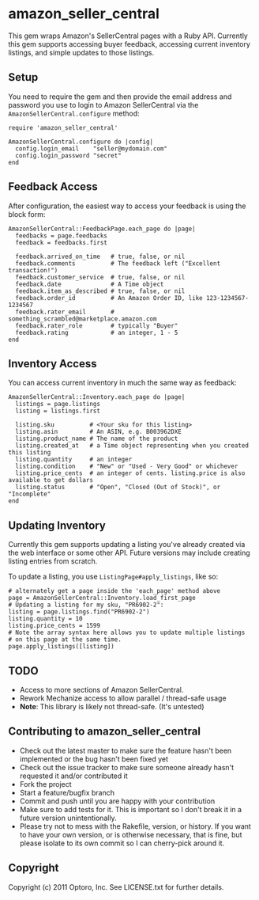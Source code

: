 # amazon\_seller\_central

This gem wraps Amazon's SellerCentral pages with a Ruby API.
Currently this gem supports accessing buyer feedback, accessing
current inventory listings, and simple updates to those listings.

## Setup

You need to require the gem and then provide the email address and
password you use to login to Amazon SellerCentral via the
`AmazonSellerCentral.configure` method:

    require 'amazon_seller_central'

    AmazonSellerCentral.configure do |config|
      config.login_email    "seller@mydomain.com"
      config.login_password "secret"
    end

## Feedback Access

After configuration, the easiest way to access your feedback is using
the block form:

    AmazonSellerCentral::FeedbackPage.each_page do |page|
      feedbacks = page.feedbacks
      feedback = feedbacks.first

      feedback.arrived_on_time   # true, false, or nil
      feedback.comments          # The feedback left ("Excellent transaction!")
      feedback.customer_service  # true, false, or nil
      feedback.date              # A Time object
      feedback.item_as_described # true, false, or nil
      feedback.order_id          # An Amazon Order ID, like 123-1234567-1234567
      feedback.rater_email       # something_scrambled@marketplace.amazon.com
      feedback.rater_role        # typically "Buyer"
      feedback.rating            # an integer, 1 - 5
    end

## Inventory Access

You can access current inventory in much the same way as feedback:

    AmazonSellerCentral::Inventory.each_page do |page|
      listings = page.listings
      listing = listings.first

      listing.sku          # <Your sku for this listing>
      listing.asin         # An ASIN, e.g. B003962DXE
      listing.product_name # The name of the product
      listing.created_at   # a Time object representing when you created this listing
      listing.quantity     # an integer
      listing.condition    # "New" or "Used - Very Good" or whichever
      listing.price_cents  # an integer of cents. listing.price is also available to get dollars
      listing.status       # "Open", "Closed (Out of Stock)", or "Incomplete"
    end

## Updating Inventory

Currently this gem supports updating a listing you've already created
via the web interface or some other API. Future versions may include
creating listing entries from scratch.

To update a listing, you use `ListingPage#apply_listings`, like so:

    # alternately get a page inside the 'each_page' method above
    page = AmazonSellerCentral::Inventory.load_first_page
    # Updating a listing for my sku, "PR6902-2":
    listing = page.listings.find("PR6902-2")
    listing.quantity = 10
    listing.price_cents = 1599
    # Note the array syntax here allows you to update multiple listings
    # on this page at the same time.
    page.apply_listings([listing])

## TODO

* Access to more sections of Amazon SellerCentral.
* Rework Mechanize access to allow parallel / thread-safe usage
* **Note**: This library is likely not thread-safe. (It's untested)

## Contributing to amazon\_seller\_central

* Check out the latest master to make sure the feature hasn't been implemented or the bug hasn't been fixed yet
* Check out the issue tracker to make sure someone already hasn't requested it and/or contributed it
* Fork the project
* Start a feature/bugfix branch
* Commit and push until you are happy with your contribution
* Make sure to add tests for it. This is important so I don't break it in a future version unintentionally.
* Please try not to mess with the Rakefile, version, or history. If you want to have your own version, or is otherwise necessary, that is fine, but please isolate to its own commit so I can cherry-pick around it.

## Copyright

Copyright (c) 2011 Optoro, Inc. See LICENSE.txt for
further details.
